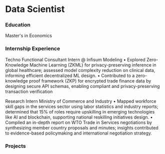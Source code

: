 # Data Scientist

### Education
Master's in Economics

### Internship Experience
Techno Functional Consultant Intern @ Infisum Modeling
 •  Explored Zero-Knowledge Machine Learning (ZKML) for privacy-preserving     inference in global healthcare; assessed model complexity reduction on clinical data, informing efficient decentralized ML design.
 • Contributed to a zero-knowledge proof framework (ZKP) for encrypted trade finance data by designing secure API schemas, enabling compliant and privacy-preserving transaction verification

Research Intern
Ministry of Commerce and Industry
 • Mapped workforce skill gaps in the services sector using labor statistics and industry reports; determined that 15% of roles require upskilling in emerging technologies like AI and blockchain, supporting national reskilling initiatives design.
 • Compiled an in-depth report on WTO Trade in Services negotiations by synthesizing member country proposals and minutes; insights contributed to evidence-based policymaking and international negotiation strategy.

 ### Projects
 
